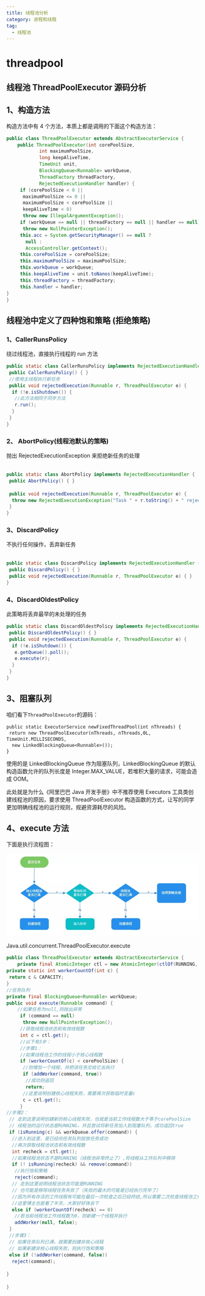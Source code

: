 ```yaml
---
title: 线程池分析
category: 进程和线程
tag:
  - 线程池
---
```


# threadpool

## 线程池 ThreadPoolExecutor 源码分析

## 1、构造方法

构造方法中有 4 个方法，本质上都是调用的下面这个构造方法：

```java
public class ThreadPoolExecutor extends AbstractExecutorService {
    public ThreadPoolExecutor(int corePoolSize,
            int maximumPoolSize,
            long keepAliveTime,
            TimeUnit unit,
            BlockingQueue<Runnable> workQueue,
            ThreadFactory threadFactory,
            RejectedExecutionHandler handler) {
     if (corePoolSize < 0 ||
      maximumPoolSize <= 0 ||
      maximumPoolSize < corePoolSize ||
      keepAliveTime < 0)
      throw new IllegalArgumentException();
     if (workQueue == null || threadFactory == null || handler == null)
      throw new NullPointerException();
     this.acc = System.getSecurityManager() == null ?
       null :
       AccessController.getContext();
     this.corePoolSize = corePoolSize;
     this.maximumPoolSize = maximumPoolSize;
     this.workQueue = workQueue;
     this.keepAliveTime = unit.toNanos(keepAliveTime);
     this.threadFactory = threadFactory;
     this.handler = handler;
}
}
```

## 线程池中定义了四种饱和策略 (拒绝策略)

### 1、CallerRunsPolicy

绕过线程池，直接执行线程的 run 方法

```java
public static class CallerRunsPolicy implements RejectedExecutionHandler {
 public CallerRunsPolicy() { }
 //使用主线程执行新任务
 public void rejectedExecution(Runnable r, ThreadPoolExecutor e) {
  if (!e.isShutdown()) {
   //此方法相同于同步方法
   r.run();
  }
 }
}
```

### 2、 AbortPolicy(线程池默认的策略)

抛出 RejectedExecutionException 来拒绝新任务的处理

```java

public static class AbortPolicy implements RejectedExecutionHandler {
 public AbortPolicy() { }

 public void rejectedExecution(Runnable r, ThreadPoolExecutor e) {
  throw new RejectedExecutionException("Task " + r.toString() + " rejected from " + e.toString());
 }
}
```

### 3、DiscardPolicy

不执行任何操作，丢弃新任务

```java

public static class DiscardPolicy implements RejectedExecutionHandler {
 public DiscardPolicy() { }
 public void rejectedExecution(Runnable r, ThreadPoolExecutor e) { }
}
```

### 4、DiscardOldestPolicy

此策略将丢弃最早的未处理的任务

```java
public static class DiscardOldestPolicy implements RejectedExecutionHandler {
 public DiscardOldestPolicy() { }
 public void rejectedExecution(Runnable r, ThreadPoolExecutor e) {
  if (!e.isShutdown()) {
   e.getQueue().poll();
   e.execute(r);
  }
 }
}
```

## 3、阻塞队列

咱们看下`ThreadPoolExecutor`的源码：

```
public static ExecutorService newFixedThreadPool(int nThreads) {
 return new ThreadPoolExecutor(nThreads, nThreads,0L, TimeUnit.MILLISECONDS,
  new LinkedBlockingQueue<Runnable>());
}
```

使用的是 LinkedBlockingQueue 作为阻塞队列，LinkedBlockingQueue 的默认构造函数允许的队列长度是 Integer.MAX_VALUE，若堆积大量的请求，可能会造成 OOM。

此处就是为什么《阿里巴巴 Java 开发手册》中不推荐使用 Executors 工具类创建线程池的原因，要求使用 ThreadPoolExecutor 构造函数的方式，让写的同学更加明确线程池的运行规则，规避资源耗尽的风险。

## 4、execute 方法

下面是执行流程图：

![](./image/threadpool-1.png)

Java.util.concurrent.ThreadPoolExecutor.execute

```java
public class ThreadPoolExecutor extends AbstractExecutorService {
    private final AtomicInteger ctl = new AtomicInteger(ctlOf(RUNNING, 0));
private static int workerCountOf(int c) {
 return c & CAPACITY;
}
//任务队列
private final BlockingQueue<Runnable> workQueue;
public void execute(Runnable command) {
    //如果任务为null,则抛出异常
     if (command == null)
      throw new NullPointerException();
     //获取线程池状态和有效线程数
     int c = ctl.get();
     //以下有3步：
     //步骤1：
     //如果线程池工作的线程小于核心线程数
     if (workerCountOf(c) < corePoolSize) {
      //则增加一个线程，并把该任务交给它去执行
      if (addWorker(command, true))
       //成功则返回
       return;
      //这里说明创建核心线程失败，需要再次获取临时变量c
      c = ctl.get();
     }
//步骤2：
 // 走到这里说明创建新的核心线程失败，也就是当前工作线程数大于等于corePoolSize
 // 线程池的运行状态是RUNNING，并且尝试将新任务加入到阻塞队列，成功返回true
 if (isRunning(c) && workQueue.offer(command)) {
  //进入到这里，是已经向任务队列投放任务成功
  //再次获取线程池状态和有效线程数
  int recheck = ctl.get();
  //如果线程池状态不是RUNNING（线程池异常终止了）,将线程从工作队列中移除
  if (! isRunning(recheck) && remove(command))
   //执行饱和策略
   reject(command);
  // 走到这里说明线程池状态可能是RUNNING
  // 也可能是移除线程任务失败了（失败的最大的可能是已经执行完毕了）
  //因为所有存活的工作线程有可能在最后一次检查之后已经终结,所以需要二次检查线程池工作线程的状态
  //这里博主也是看了半天，大家好好体会下
  else if (workerCountOf(recheck) == 0)
   //若当前线程池工作线程数为0，则新建一个线程并执行
   addWorker(null, false);
 }
 //步骤3：
 // 如果任务队列已满，就需要创建非核心线程
 // 如果新建非核心线程失败，则执行饱和策略
 else if (!addWorker(command, false))
  reject(command);

}

}

```
